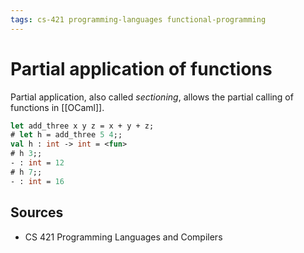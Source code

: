 ```yaml
---
tags: cs-421 programming-languages functional-programming
---
```


# Partial application of functions

Partial application, also called _sectioning_, allows the partial calling of functions in [[OCaml]].

```ocaml
let add_three x y z = x + y + z;
# let h = add_three 5 4;;
val h : int -> int = <fun>
# h 3;;
- : int = 12
# h 7;;
- : int = 16
```

## Sources

- CS 421 Programming Languages and Compilers
